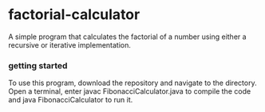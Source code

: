 # factorial-calculator
A simple program that calculates the factorial of a number using either a recursive or iterative implementation.

### getting started
To use this program, download the repository and navigate to the directory. Open a terminal, enter javac FibonacciCalculator.java to compile the code and java FibonacciCalculator to run it.
